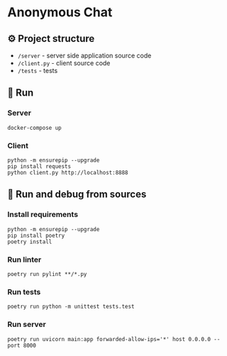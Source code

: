 # Anonymous Chat

## ⚙️ Project structure
- `/server` - server side application source code
- `/client.py` - client source code
- `/tests` - tests

## 🚀 Run

### Server
```commandline
docker-compose up 
```

### Client
```commandline
python -m ensurepip --upgrade
pip install requests
python client.py http://localhost:8888
```

## 🧪 Run and debug from sources

### Install requirements
```commandline
python -m ensurepip --upgrade
pip install poetry
poetry install 
```

### Run linter
```commandline
poetry run pylint **/*.py
```

### Run tests
```commandline
poetry run python -m unittest tests.test
```

### Run server
```commandline
poetry run uvicorn main:app forwarded-allow-ips='*' host 0.0.0.0 --port 8000
```